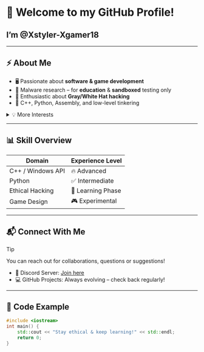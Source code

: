 # 👋 Welcome to my GitHub Profile!


## I’m **@Xstyler-Xgamer18**
---

## ⚡ About Me

- 🖥️ Passionate about **software & game development**
- 🧠 Malware research – for **education** & **sandboxed** testing only
- 🔐 Enthusiastic about **Gray/White Hat hacking**
- 🧰 C++, Python, Assembly, and low-level tinkering

<details>
<summary>💡 More Interests</summary>

- Reverse Engineering  
- System Internals  
- Building custom tools  
- Creating experimental projects

</details>

---

## 📊 Skill Overview

| Domain              | Experience Level    |
|---------------------|---------------------|
| C++ / Windows API    | 🔥 Advanced          |
| Python               | ✅ Intermediate      |
| Ethical Hacking      | 🧪 Learning Phase    |
| Game Design          | 🎮 Experimental      |

---

## 📬 Connect With Me

> [!TIP]
> You can reach out for collaborations, questions or suggestions!

- 💬 Discord Server: [Join here](https://discord.gg/ndRKKpCe3k)
- 💻 GitHub Projects: Always evolving – check back regularly!

---

## 🧪 Code Example

```cpp:title=example.cpp
#include <iostream>
int main() {
    std::cout << "Stay ethical & keep learning!" << std::endl;
    return 0;
}
